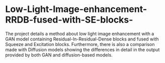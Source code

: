 # Low-Light-Image-enhancement-RRDB-fused-with-SE-blocks-
The project details a method about low light image enhancement with a GAN model containing Residual-In-Residual-Dense blocks and fused with Squeeze and Excitation blocks. Furthermore, there is also a comparison made with Diffusion models showing the differences in detail in the output provided by both GAN and diffusion-based models.
